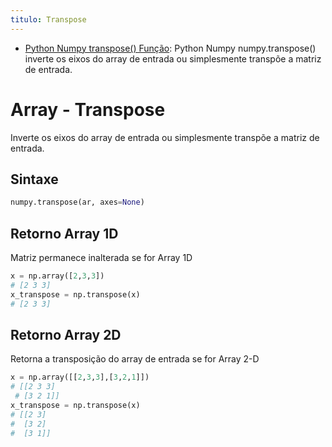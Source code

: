 ```yaml
---
titulo: Transpose
---
```

- [Python Numpy transpose() Função](https://www.delftstack.com/pt/api/numpy/python-numpy-transpose/): Python Numpy numpy.transpose() inverte os eixos do array de entrada ou simplesmente transpõe a matriz de entrada.

# Array - Transpose

Inverte os eixos do array de entrada ou simplesmente transpõe a matriz de entrada.

## Sintaxe

~~~python
numpy.transpose(ar, axes=None)
~~~

## Retorno Array 1D

Matriz permanece inalterada se for Array 1D

~~~python
x = np.array([2,3,3])
# [2 3 3]
x_transpose = np.transpose(x)
# [2 3 3]
~~~

## Retorno Array 2D

Retorna a transposição do array de entrada se for Array 2-D

~~~python
x = np.array([[2,3,3],[3,2,1]])
# [[2 3 3]
 # [3 2 1]]
x_transpose = np.transpose(x)
# [[2 3]
#  [3 2]
#  [3 1]]
~~~

